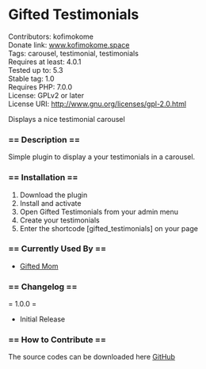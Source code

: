 # Gifted Testimonials
Contributors: kofimokome <br/>
Donate link: www.kofimokome.space <br />
Tags: carousel, testimonial, testimonials <br />
Requires at least: 4.0.1 <br />
Tested up to: 5.3 <br />
Stable tag: 1.0 <br />
Requires PHP: 7.0.0 <br />
License: GPLv2 or later <br />
License URI: http://www.gnu.org/licenses/gpl-2.0.html <br />

Displays a nice testimonial carousel

### == Description ==

Simple plugin to display a your testimonials in a carousel.

### == Installation ==

1. Download the plugin
2. Install and activate
3. Open Gifted Testimonials from your admin menu
4. Create your testimonials
5. Enter the shortcode [gifted_testimonials] on your page

### == Currently Used By ==

* [Gifted Mom](https://giftedmom.co)

### == Changelog ==

= 1.0.0 =
* Initial Release

### == How to Contribute ==
The source codes can be downloaded here [GitHub](https://github.com/kofimokome/gifted-testimonials.git)